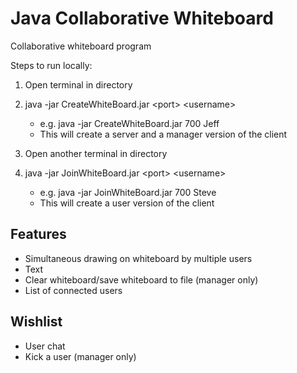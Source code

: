 # Java Collaborative Whiteboard

Collaborative whiteboard program

Steps to run locally:

1. Open terminal in directory

2. java -jar CreateWhiteBoard.jar \<port\> \<username\>
   - e.g. java -jar CreateWhiteBoard.jar 700 Jeff
   - This will create a server and a manager version of the client

3. Open another terminal in directory
4. java -jar JoinWhiteBoard.jar \<port\> \<username\>
   - e.g. java -jar JoinWhiteBoard.jar 700 Steve
   - This will create a user version of the client

## Features
- Simultaneous drawing on whiteboard by multiple users
- Text
- Clear whiteboard/save whiteboard to file (manager only)
- List of connected users

## Wishlist
- User chat
- Kick a user (manager only)


